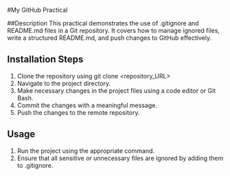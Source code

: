 #My GitHub Practical

##Description
This practical demonstrates the use of .gitignore and README.md files in a Git repository. It covers how to manage ignored files, write a structured README.md, and push changes to GitHub effectively.

## Installation Steps
1. Clone the repository using git clone <repository_URL>
2. Navigate to the project directory.
3. Make necessary changes in the project files using a code editor or Git Bash.
4. Commit the changes with a meaningful message.
5. Push the changes to the remote repository.

## Usage 
1. Run the project using the appropriate command.
2. Ensure that all sensitive or unnecessary files are ignored by adding them to .gitignore.
